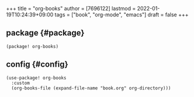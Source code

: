 +++
title = "org-books"
author = [7696122]
lastmod = 2022-01-19T10:24:39+09:00
tags = ["book", "org-mode", "emacs"]
draft = false
+++

## package {#package}

```elisp
(package! org-books)
```


## config {#config}

```elisp
(use-package! org-books
  :custom
  (org-books-file (expand-file-name "book.org" org-directory)))
```
